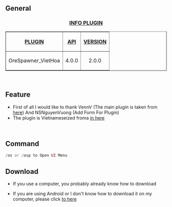 ## General
<h3 align="center"><u>INFO PLUGIN</u></h3>
<table border="1" align="center">
<tr>
<th><p><u>PLUGIN</u></p></th>
<th><p><u>API</u></p></th>
<th><p><u>VERSION</u></p></th>
</tr>
<tr>
<td align="center">
<p>OreSpawner_VietHoa</p>
</td>
<td align="center">
<p>4.0.0</p>
</td>
<td align="center">
<p>2.0.0</p>
</td>
</tr>
</table>
<br>

## Feature 
- First of all I would like to thank VennV (The main plugin is taken from <a href="https://github.com/VennDev/OreSpawner/">here</a>) And NSNguyenVuong (Add Form For Plugin)
- The plugin is Vietnameseized froma <a href="https://github.com/NovaStark1234/OreSpawnerModify">in here</a>
<br>

## Command 
```php
/os or /osp to Open UI Menu 

```

## Download

- If you use a computer, you probably already know how to download


- If you are using Android or I don't know how to download it on my computer, please click <a href="https://github.com/Clickedtran/OreSpawner_VietHoa/archive/refs/heads/Master.zip">to here</a>


